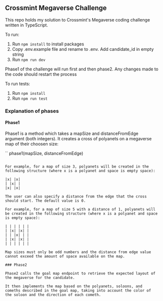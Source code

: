 ## Crossmint Megaverse Challenge

This repo holds my solution to Crossmint's Megaverse coding challenge written in TypeScript.

To run:
1. Run `npm install` to install packages
2. Copy .env.example file and rename to .env. Add candidate_id in empty string
2. Run `npm run dev`

Phase1 of the challenge will run first and then phase2. Any changes made to the code should restart the process

To run tests:
1. Run `npm install`
2. Run `npm run test`

### Explanation of phases

#### Phase1

Phase1 is a method which takes a mapSize and distanceFromEdge argument (both integers).  It creates a cross of polyanets on a megaverse map of their choosen size:

``
  phase1(mapSize, distanceFromEdge)
```

For example, for a map of size 3, polyanets will be created in the following structure (where x is a polyanet and space is empty space):

|x| |x|
| |x| |
|x| |x|

The user can also specify a distance from the edge that the cross should start. The default value is 0.

For example, for a map of size 5 with a distance of 1, polyanets will be created in the following structure (where x is a polyanet and space is empty space):

| | | | | |
| |x| |x| |
| | |x| | |
| |x| |x| |
| | | | | |

Map sizes must only be odd numbers and the distance from edge value cannot exceed the amount of space available on the map.

### Phase2

Phase2 calls the goal map endpoint to retrieve the expected layout of the megaverse for the candidate.

It then implements the map based on the polyanets, soloons, and comeths described in the goal map, taking into account the color of the soloon and the direction of each cometh.
